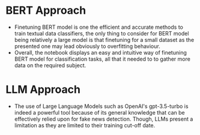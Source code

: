# BERT Approach
- Finetuning BERT model is one the efficient and accurate methods to train textual data classifiers, the only thing to consider for BERT model being relatively a large model is that finetuning for a small dataset as the presented one may lead obviously to overfitting behaviour.
- Overall, the notebook displays an easy and intuitive way of finetuning BERT model for classification tasks, all that it needed to to gather more data on the required subject.

# LLM Approach
- The use of Large Language Models such as OpenAI's gpt-3.5-turbo is indeed a powerful tool because of its general knowledge that can be effectively relied upon for fake news detection. Though, LLMs present a limitation as they are limited to their training cut-off date.
